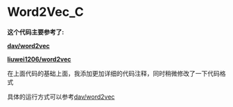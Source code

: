 # Word2Vec_C
**这个代码主要参考了:**

**<a href="https://github.com/dav/word2vec" target="_blank">dav/word2vec</a>**

**<a href="https://github.com/liuwei1206/word2vec" target="_blank">liuwei1206/word2vec</a>**

在上面代码的基础上面，我添加更加详细的代码注释，同时稍微修改了一下代码格式

具体的运行方式可以参考<a href="https://github.com/dav/word2vec" target="_blank">dav/word2vec</a>
